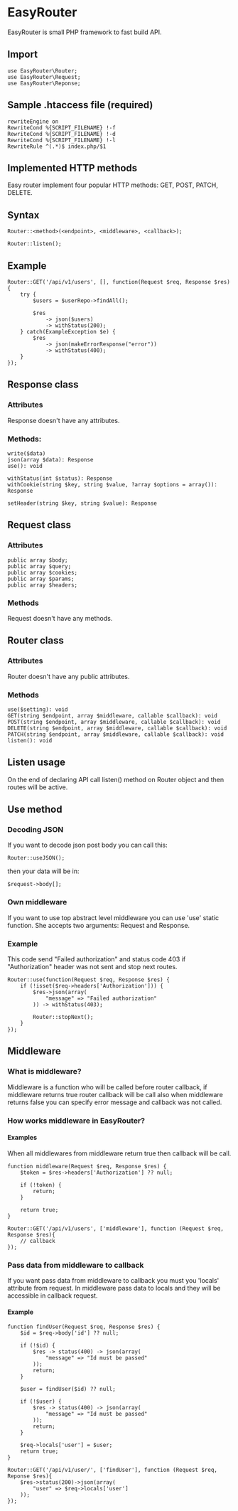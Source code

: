 # EasyRouter
EasyRouter is small PHP framework to fast build API.

## Import

    use EasyRouter\Router;  
    use EasyRouter\Request; 
    use EasyRouter\Reponse;

## Sample .htaccess file (required)
    rewriteEngine on
    RewriteCond %{SCRIPT_FILENAME} !-f
    RewriteCond %{SCRIPT_FILENAME} !-d
    RewriteCond %{SCRIPT_FILENAME} !-l
    RewriteRule ^(.*)$ index.php/$1

## Implemented HTTP methods
  Easy router implement four popular HTTP methods: GET, POST, PATCH, DELETE.
  
## Syntax
    Router::<method>(<endpoint>, <middleware>, <callback>);

    Router::listen();

## Example
    Router::GET('/api/v1/users', [], function(Request $req, Response $res){
        try {
            $users = $userRepo->findAll();
            
            $res 
                -> json($users)
                -> withStatus(200);
        } catch(ExampleException $e) {
            $res 
                -> json(makeErrorResponse("error"))
                -> withStatus(400);
        }
    });
    
## Response class
### Attributes
Response doesn't have any attributes.

### Methods:
    write($data)
    json(array $data): Response
    use(): void    

    withStatus(int $status): Response
    withCookie(string $key, string $value, ?array $options = array()): Response
    
    setHeader(string $key, string $value): Response
    
## Request class
### Attributes
    public array $body;
    public array $query;
    public array $cookies;
    public array $params;
    public array $headers;
### Methods
Request doesn't have any methods.

## Router class

### Attributes
Router doesn't have any public attributes.

### Methods
    use($setting): void
    GET(string $endpoint, array $middleware, callable $callback): void
    POST(string $endpoint, array $middleware, callable $callback): void
    DELETE(string $endpoint, array $middleware, callable $callback): void
    PATCH(string $endpoint, array $middleware, callable $callback): void
    listen(): void
    
## Listen usage
On the end of declaring API call listen() method on Router object and then routes will be active.

## Use method
### Decoding JSON
If you want to decode json post body you can call this:

    Router::useJSON();

then your data will be in:

    $request->body[]; 

### Own middleware 
If you want to use top abstract level middleware you can use 'use' static function. She accepts 
two arguments: Request and Response.

### Example
This code send "Failed authorization" and status code 403 if "Authorization" header was not sent 
and stop next routes.

    Router::use(function(Request $req, Response $res) {
        if (!isset($req->headers['Authorization'])) {
            $res->json(array(
                "message" => "Failed authorization"
            )) -> withStatus(403);
            
            Router::stopNext();
        }
    });

## Middleware
### What is middleware?
Middleware is a function who will be called before router callback,
if middleware returns true router callback will be call also when
middleware returns false you can specify error message and callback
was not called.

### How works middleware in EasyRouter?
#### Examples
When all middlewares from middleware return true then callback will be call.

    function middleware(Request $req, Response $res) {
        $token = $res->headers['Authorization'] ?? null;

        if (!token) {
            return;
        }

        return true;
    }

    Router::GET('/api/v1/users', ['middleware'], function (Request $req, Response $res){
        // callback
    });

### Pass data from middleware to callback
If you want pass data from middleware to callback you must you 'locals' attribute
from request. In middleware pass data to locals and they will be accessible in callback request.
#### Example
    
    function findUser(Request $req, Response $res) {
        $id = $req->body['id'] ?? null;
    
        if (!$id) {
            $res -> status(400) -> json(array(
                "message" => "Id must be passed"
            ));
            return;
        }

        $user = findUser($id) ?? null;

        if (!$user) {
            $res -> status(400) -> json(array(
                "message" => "Id must be passed"
            ));
            return;
        }

        $req->locals['user'] = $user;
        return true;
    }

    Router::GET('/api/v1/user/', ['findUser'], function (Request $req, Reponse $res){
        $res->status(200)->json(array(
            "user" => $req->locals['user']
        ));
    });
